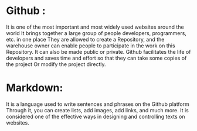 # Github :
It is one of the most important and most widely used websites around the world
It brings together a large group of people developers, programmers, etc. in one place
They are allowed to create a Repository, and the warehouse owner can enable people to participate in the work on this Repository.
It can also be made public or private.
Github 
facilitates the life of developers and saves time and effort so that they can take some copies of the project
Or modify the project directly.

# Markdown:
It is a language used to write sentences and phrases on the Github platform
Through it, you can create lists, add images, add links, and much more.
It is considered one of the effective ways in designing and controlling texts on websites.
